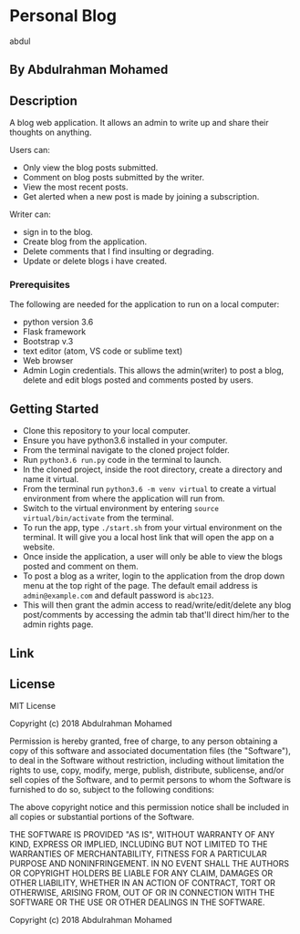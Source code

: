 # Personal Blog
abdul
## By Abdulrahman Mohamed

## Description
A blog web application. It allows an admin to write up and share their thoughts on anything.

Users can:
* Only view the blog posts submitted.
* Comment on blog posts submitted by the writer.
* View the most recent posts.
* Get alerted when a new post is made by joining a subscription.

Writer can:
* sign in to the blog.
* Create blog from the application.
* Delete comments that I find insulting or degrading.
* Update or delete blogs i have created.

### Prerequisites

The following are needed for the application to run on a local computer:
* python version 3.6
* Flask framework
* Bootstrap v.3
* text editor (atom, VS code or sublime text)
* Web browser
* Admin Login credentials. This allows the admin(writer) to post a blog, delete and edit blogs posted and comments posted by users.

## Getting Started
* Clone this repository to your local computer.
* Ensure you have python3.6 installed in your computer.
* From the terminal navigate to the cloned project folder.
* Run ```python3.6 run.py``` code in the terminal to launch.
* In the cloned project, inside the root directory, create a directory and name it virtual.
* From the terminal run ```python3.6 -m venv virtual``` to create a virtual environment from where the application will run from.
* Switch to the virtual environment by entering  ```source virtual/bin/activate``` from the terminal.
* To run the app, type ```./start.sh``` from your virtual environment on the terminal. It will give you a local host link that will open the app on a website. 
* Once inside the application, a user will only be able to view the blogs posted and comment on them.
* To post a blog as a writer, login to the application from the drop down menu at the top right of the page. The default email address is ```admin@example.com``` and default password is ```abc123```.
* This will then grant the admin access to read/write/edit/delete any blog post/comments by accessing the admin tab that'll direct him/her to the admin rights page.


## Link


## License 
MIT License

Copyright (c) 2018 Abdulrahman Mohamed

Permission is hereby granted, free of charge, to any person obtaining a copy of this software and associated documentation files (the "Software"), to deal in the Software without restriction, including without limitation the rights to use, copy, modify, merge, publish, distribute, sublicense, and/or sell copies of the Software, and to permit persons to whom the Software is furnished to do so, subject to the following conditions:

The above copyright notice and this permission notice shall be included in all copies or substantial portions of the Software.

THE SOFTWARE IS PROVIDED "AS IS", WITHOUT WARRANTY OF ANY KIND, EXPRESS OR IMPLIED, INCLUDING BUT NOT LIMITED TO THE WARRANTIES OF MERCHANTABILITY, FITNESS FOR A PARTICULAR PURPOSE AND NONINFRINGEMENT. IN NO EVENT SHALL THE AUTHORS OR COPYRIGHT HOLDERS BE LIABLE FOR ANY CLAIM, DAMAGES OR OTHER LIABILITY, WHETHER IN AN ACTION OF CONTRACT, TORT OR OTHERWISE, ARISING FROM, OUT OF OR IN CONNECTION WITH THE SOFTWARE OR THE USE OR OTHER DEALINGS IN THE SOFTWARE. 

Copyright (c) 2018 Abdulrahman Mohamed
